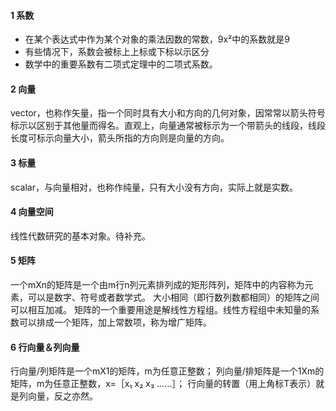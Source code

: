 #### 1 系数
* 在某个表达式中作为某个对象的乘法因数的常数，9x²中的系数就是9
* 有些情况下，系数会被标上上标或下标以示区分
* 数学中的重要系数有二项式定理中的二项式系数。

#### 2 向量
vector，也称作矢量，指一个同时具有大小和方向的几何对象，因常常以箭头符号标示以区别于其他量而得名。直观上，向量通常被标示为一个带箭头的线段，线段长度可标示向量大小，箭头所指的方向则是向量的方向。

#### 3 标量
scalar，与向量相对，也称作纯量，只有大小没有方向，实际上就是实数。

#### 4 向量空间
线性代数研究的基本对象。待补充。

#### 5 矩阵
一个mXn的矩阵是一个由m行n列元素排列成的矩形阵列，矩阵中的内容称为元素，可以是数字、符号或者数学式。
大小相同（即行数列数都相同）的矩阵之间可以相互加减。
矩阵的一个重要用途是解线性方程组。线性方程组中未知量的系数可以排成一个矩阵，加上常数项，称为增广矩阵。

#### 6 行向量＆列向量
行向量/列矩阵是一个mX1的矩阵，m为任意正整数；
列向量/排矩阵是一个1Xm的矩阵，m为任意正整数，x=［x₁ x₂ x₃ ……］；
行向量的转置（用上角标T表示）就是列向量，反之亦然。
